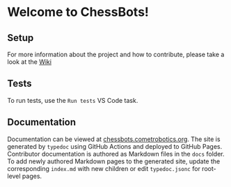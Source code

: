 # Welcome to ChessBots!

## Setup

For more information about the project and how to contribute, please take a look at the [Wiki](https://github.com/Comet-Robotics/chessbots-server/wiki)

## Tests

To run tests, use the `Run tests` VS Code task.

## Documentation

Documentation can be viewed at [chessbots.cometrobotics.org](https://chessbots.cometrobotics.org). The site is generated by `typedoc` using GitHub Actions and deployed to GitHub Pages. Contributor documentation is authored as Markdown files in the `docs` folder. To add newly authored Markdown pages to the generated site, update the corresponding `index.md` with new children or edit `typedoc.jsonc` for root-level pages.
